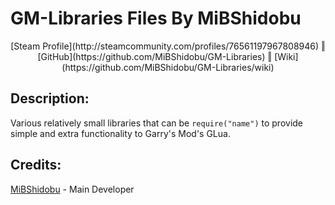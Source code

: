 GM-Libraries Files By MiBShidobu
===

<center>[Steam Profile](http://steamcommunity.com/profiles/76561197967808946) &#x02016; [GitHub](https://github.com/MiBShidobu/GM-Libraries) &#x02016; [Wiki](https://github.com/MiBShidobu/GM-Libraries/wiki)</center>

## Description: ##
Various relatively small libraries that can be ```require("name")``` to provide simple and extra functionality to Garry's Mod's GLua.

## Credits: ##
[MiBShidobu](http://steamcommunity.com/profiles/76561197967808946) - Main Developer